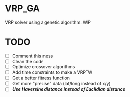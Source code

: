 # VRP_GA
VRP solver using a genetic algorithm. WIP

# TODO
- [ ] Comment this mess
- [ ] Clean the code
- [ ] Optimize crossover algorithms
- [ ] Add time constraints to make a VRPTW
- [ ] Get a better fitness function
- [ ] Get more "precise" data (lat/long instead of x/y)
- [ ] ***Use Haversine distance instead of Euclidian distance***
